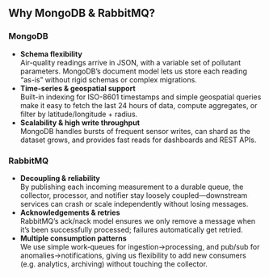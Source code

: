## Why MongoDB & RabbitMQ?

### MongoDB  
- **Schema flexibility**  
  Air-quality readings arrive in JSON, with a variable set of pollutant parameters. MongoDB’s document model lets us store each reading “as-is” without rigid schemas or complex migrations.  
- **Time-series & geospatial support**  
  Built-in indexing for ISO-8601 timestamps and simple geospatial queries make it easy to fetch the last 24 hours of data, compute aggregates, or filter by latitude/longitude + radius.  
- **Scalability & high write throughput**  
  MongoDB handles bursts of frequent sensor writes, can shard as the dataset grows, and provides fast reads for dashboards and REST APIs.

### RabbitMQ  
- **Decoupling & reliability**  
  By publishing each incoming measurement to a durable queue, the collector, processor, and notifier stay loosely coupled—downstream services can crash or scale independently without losing messages.  
- **Acknowledgements & retries**  
  RabbitMQ’s ack/nack model ensures we only remove a message when it’s been successfully processed; failures automatically get retried.  
- **Multiple consumption patterns**  
  We use simple work‐queues for ingestion→processing, and pub/sub for anomalies→notifications, giving us flexibility to add new consumers (e.g. analytics, archiving) without touching the collector.
